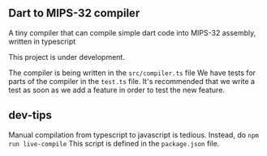 ## Dart to MIPS-32 compiler
A tiny compiler that can compile simple dart code into MIPS-32 assembly, written in typescript

This project is under development.

The compiler is being written in the `src/compiler.ts` file
We have tests for parts of the compiler in the `test.ts` file. It's recommended that we write a test as soon as we add a feature in order to test the new feature.

## dev-tips
Manual compilation from typescript to javascript is tedious. Instead, do `npm run live-compile` This script is defined in the `package.json` file.
